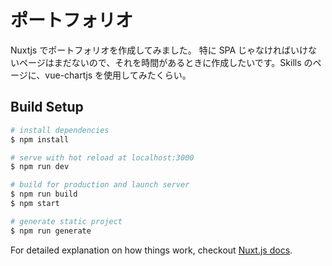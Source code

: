 # ポートフォリオ

Nuxtjs でポートフォリオを作成してみました。
特に SPA じゃなければいけないページはまだないので、それを時間があるときに作成したいです。Skills のページに、vue-chartjs を使用してみたくらい。

## Build Setup

```bash
# install dependencies
$ npm install

# serve with hot reload at localhost:3000
$ npm run dev

# build for production and launch server
$ npm run build
$ npm start

# generate static project
$ npm run generate
```

For detailed explanation on how things work, checkout [Nuxt.js docs](https://nuxtjs.org).
